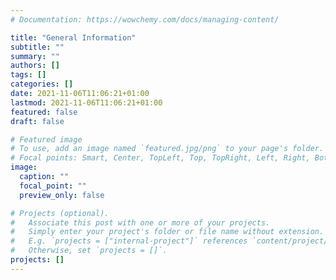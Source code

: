 ```yaml
---
# Documentation: https://wowchemy.com/docs/managing-content/

title: "General Information"
subtitle: ""
summary: ""
authors: []
tags: []
categories: []
date: 2021-11-06T11:06:21+01:00
lastmod: 2021-11-06T11:06:21+01:00
featured: false
draft: false

# Featured image
# To use, add an image named `featured.jpg/png` to your page's folder.
# Focal points: Smart, Center, TopLeft, Top, TopRight, Left, Right, BottomLeft, Bottom, BottomRight.
image:
  caption: ""
  focal_point: ""
  preview_only: false

# Projects (optional).
#   Associate this post with one or more of your projects.
#   Simply enter your project's folder or file name without extension.
#   E.g. `projects = ["internal-project"]` references `content/project/deep-learning/index.md`.
#   Otherwise, set `projects = []`.
projects: []
---
```

